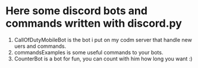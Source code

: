 # Here some discord bots and commands written with discord.py

1. CallOfDutyMobileBot is the bot i put on my codm server that handle new uers and commands.
2. commandsExamples is some useful commands to your bots.
3. CounterBot is a bot for fun, you can count with him how long you want :)
